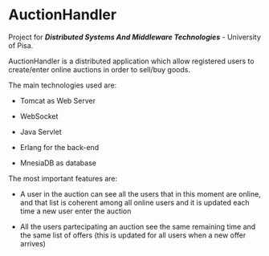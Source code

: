 # AuctionHandler
Project for ***Distributed Systems And Middleware Technologies*** - University of Pisa.

AuctionHandler is a distributed application which allow registered users to create/enter online auctions in order to sell/buy goods.

The main technologies used are:

- Tomcat as Web Server

- WebSocket

- Java Servlet

- Erlang for the back-end

- MnesiaDB as database

The most important features are:

- A user in the auction can see all the users that in this moment are online, and that list is coherent among all online users and it is updated each time a new user enter the auction

- All the users partecipating an auction see the same remaining time and the same list of offers (this is updated for all users when a new offer arrives)
